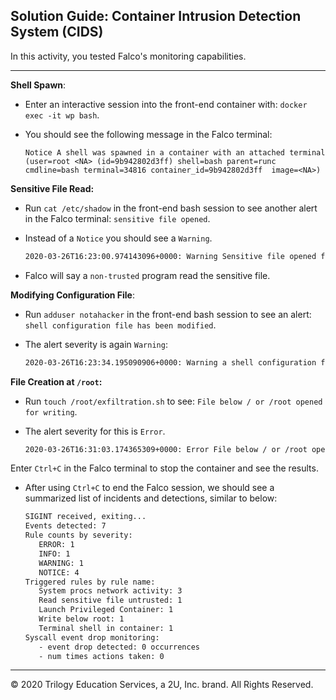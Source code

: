 ## Solution Guide: Container Intrusion Detection System (CIDS)

In this activity, you tested Falco's monitoring capabilities. 

---

**Shell Spawn**: 
 
- Enter an interactive session into the front-end container with: `docker exec -it wp bash`.

- You should see the following message in the Falco terminal:

   `Notice A shell was spawned in a container with an attached terminal (user=root <NA> (id=9b942802d3ff) shell=bash parent=runc cmdline=bash terminal=34816 container_id=9b942802d3ff  image=<NA>)` 

**Sensitive File Read:**

- Run `cat /etc/shadow` in the front-end bash session to see another alert in the Falco terminal: `sensitive file opened`.

- Instead of a `Notice` you should see a `Warning`.
  
  ```bash
  2020-03-26T16:23:00.974143096+0000: Warning Sensitive file opened for reading by non-trusted program (user=root program=cat command=cat /etc/shadow file=/etc/shadow parent=bash gparent=<NA> ggparent=<NA> gggparent=<NA> container_id=9b942802d3ff image=httpd)
  ```

- Falco will say a `non-trusted` program read the sensitive file.

**Modifying Configuration File**:

- Run `adduser notahacker` in the front-end bash session to see an alert: `shell configuration file has been modified`.

- The alert severity is again `Warning`:
  
  ```bash
  2020-03-26T16:23:34.195090906+0000: Warning a shell configuration file has been modified (user=root command=adduser /usr/sbin/adduser notahacker pcmdline=bash file=/home/notahacker/.bash_logout container_id=9b942802d3ff image=httpd)
  ```

**File Creation at `/root`:**

- Run `touch /root/exfiltration.sh` to see: `File below / or /root opened for writing`.

- The alert severity for this is `Error`.

  ```bash
  2020-03-26T16:31:03.174365309+0000: Error File below / or /root opened for writing (user=root command=touch exfiltration.sh parent=bash file=/root/exfiltration.sh program=touch container_id=9b942802d3ff image=httpd)
  ```

Enter `Ctrl+C` in the Falco terminal to stop the container and see the results.

- After using `Ctrl+C` to end the Falco session, we should see a summarized list of incidents and detections, similar to below:

  ```bash
  SIGINT received, exiting...
  Events detected: 7
  Rule counts by severity:
     ERROR: 1
     INFO: 1
     WARNING: 1
     NOTICE: 4
  Triggered rules by rule name:
     System procs network activity: 3
     Read sensitive file untrusted: 1
     Launch Privileged Container: 1
     Write below root: 1
     Terminal shell in container: 1
  Syscall event drop monitoring:
     - event drop detected: 0 occurrences
     - num times actions taken: 0
  ```

---
© 2020 Trilogy Education Services, a 2U, Inc. brand. All Rights Reserved.  